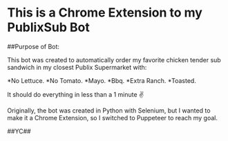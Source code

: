# This is a Chrome Extension to my PublixSub Bot

##Purpose of Bot:

This bot was created to automatically order my favorite chicken tender sub sandwich in my closest Publix Supermarket with:

*No Lettuce.
*No Tomato.
*Mayo.
*Bbq.
*Extra Ranch.
*Toasted.

It should do everything in less than a 1 minute ✌️

Originally, the bot was created in Python with Selenium, but I wanted to make it a Chrome Extension, so I switched to Puppeteer to reach my goal.
  
##YC##
